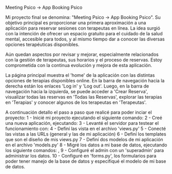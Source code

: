 Meeting Psico -> App Booking Psico

Mi proyecto final se denomina: "Meeting Psico -> App Booking Psico". Su objetivo principal es proporcionar una primera aproximación a una aplicación para reservar sesiones con terapeutas en línea. La idea surgió con la intención de ofrecer un espacio gratuito para el cuidado de la salud mental, accesible para todos, y al mismo tiempo dar a conocer las diversas opciones terapéuticas disponibles.

Aún quedan aspectos por revisar y mejorar, especialmente relacionados con la gestión de terapeutas, sus horarios y el proceso de reservas. Estoy comprometida con la continua evolución y mejora de esta aplicación.

La página principal muestra el 'home' de la aplicación con las distintas opciones de terapias disponibles online. En la barra de navegación hacia la derecha están los enlaces 'Log in' y 'Log out'. Luego, en la barra de navegación hacia la izquierda, se puede acceder a 'Crear Reserva', visualizar todas las reservas en 'Todas las Reservas', explorar las terapias en 'Terapias' y conocer algunos de los terapeutas en 'Terapeutas'.

A continuación detallo el paso a paso que realicé para poder inciar el proyecto:
1 - Inicié mi proyecto ejecutando el siguiente comando: <django-admin startproject Meetingpsico>
2 - Creé una nueva aplicación, ejecutando: <python manage.py startapp>
3 - Levanté el servidor para testear el funcionamiento con: <python manage.py runserver>
4 - Definí las vista en el archivo 'views.py'
5 - Conecté las vistas a las URLs (general y las de mi aplicación)
6 - Definí los templates que son el diseño de mis views.py
7 - Definí dos modelos de mi aplicación en el archivo 'models.py'
8 - Migré los datos a mi base de datos, ejecutando los siguiente comandos: <python manage.py makemigrations>, <python manage.py migrate>
9 - Configuré el admin con un 'superadmin' para administrar los datos.
10 - Configuré en 'forms.py', los formularios para poder tener manejo de la base de datos y especifiqué el modelo de mi base de datos.
